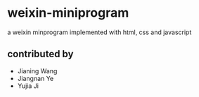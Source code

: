 # weixin-miniprogram
a weixin minprogram implemented with html, css and javascript
## contributed by
<ul><li>Jianing Wang</li><li>Jiangnan Ye</li><li>Yujia Ji</li></ul?
